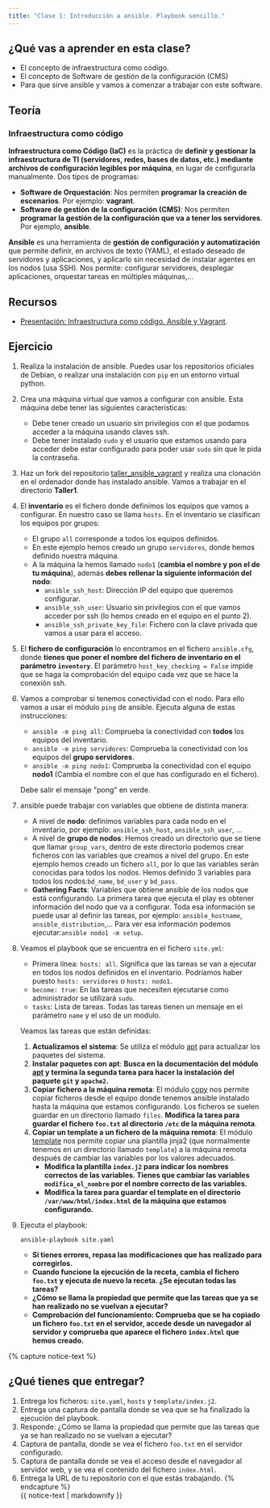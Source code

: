```yaml
---
title: "Clase 1: Introducción a ansible. Playbook sencillo."
---
```


## ¿Qué vas a aprender en esta clase?

* El concepto de infraestructura como código.
* El concepto de Software de gestión de la configuración (CMS)
* Para que sirve ansible y vamos a comenzar a trabajar con este software.

## Teoría

### Infraestructura como código

**Infraestructura como Código (IaC)** es la práctica de **definir y gestionar la infraestructura de TI (servidores, redes, bases de datos, etc.) mediante archivos de configuración legibles por máquina**, en lugar de configurarla manualmente. Dos tipos de programas:

* **Software de Orquestación**: Nos permiten **programar la creación de escenarios**. Por ejemplo: **vagrant**.
* **Software de gestión de la configuración (CMS)**: Nos permiten **programar la gestión de la configuración que va a tener los servidores**. Por ejemplo, **ansible**.

**Ansible** es una herramienta de **gestión de configuración y automatización** que permite definir, en archivos de texto (YAML), el estado deseado de servidores y aplicaciones, y aplicarlo sin necesidad de instalar agentes en los nodos (usa SSH). Nos permite: configurar servidores, desplegar aplicaciones, orquestar tareas en múltiples máquinas,...


## Recursos

* [Presentación: Infraestructura como código. Ansible y Vagrant](https://fp.josedomingo.org/sri/pdf/iac.pdf). 

## Ejercicio

1. Realiza la instalación de ansible. Puedes usar los repositorios oficiales de Debian, o realizar una instalación con `pip` en un entorno virtual python.
2. Crea una máquina virtual que vamos a configurar con ansible. Esta máquina debe tener las siguientes características:

	* Debe tener creado un usuario sin privilegios con el que podamos acceder a la máquina usando claves ssh. 
	* Debe tener instalado `sudo` y el usuario que estamos usando para acceder debe estar configurado para poder usar `sudo` sin que le pida la contraseña.

3. Haz un fork del repositorio [ taller_ansible_vagrant](https://github.com/josedom24/taller_ansible_vagrant) y realiza una clonación en el ordenador donde has instalado ansible. Vamos a trabajar en el directorio **Taller1**.

4. El **inventario** es el fichero donde definimos los equipos que vamos a configurar. En nuestro caso se llama `hosts`. En el inventario se clasifican los equipos por grupos:

	* El grupo `all` corresponde a todos los equipos definidos.
	* En este ejemplo hemos creado un grupo `servidores`, donde hemos definido nuestra máquina.
	* A la máquina la hemos llamado `nodo1` (**cambia el nombre y pon el de tu máquina**), además **debes rellenar la siguiente información del nodo**:
		* `ansible_ssh_host`: Dirección IP del equipo que queremos configurar.
		* `ansible_ssh_user`: Usuario sin privilegios con el que vamos  acceder por ssh (lo hemos creado en el equipo en el punto 2).
		* `ansible_ssh_private_key_file`: Fichero con la clave privada que vamos a usar para el acceso.

5. El **fichero de configuración** lo encontramos en el fichero `ansible.cfg`, donde **tienes que poner el nombre del fichero de inventario en el parámetro `inventory`**. El parámetro `host_key_checking = False` impide que se haga la comprobación del equipo cada vez que se hace la conexión ssh.

6. Vamos a comprobar si tenemos conectividad con el nodo. Para ello vamos a usar el módulo `ping` de ansible. Ejecuta alguna de estas instrucciones:

	* `ansible -m ping all`: Comprueba la conectividad con **todos** los equipos del inventario.
	* `ansible -m ping servidores`: Comprueba la conectividad con  los equipos del **grupo servidores**.
	* `ansible -m ping nodo1`: Comprueba la conectividad con el equipo **nodo1** (Cambia el nombre con el que has configurado en el fichero).
	
	Debe salir el mensaje "pong" en verde.

7. ansible puede trabajar con variables que obtiene de distinta manera:

	* A nivel de **nodo**: definimos variables para cada nodo en el inventario, por ejemplo: `ansible_ssh_host`, `ansible_ssh_user`, ...
	* A nivel de **grupo de nodos**: Hemos creado un directorio que se tiene que llamar `group_vars`, dentro de este directorio podemos crear ficheros con las variables que creamos a nivel del grupo. En este ejemplo hemos creado un fichero `all`, por lo que las variables serán conocidas para todos los nodos. Hemos definido 3 variables para todos los nodos:`bd_name`, `bd_user` y `bd_pass`.
	* **Gathering Facts**: Variables que obtiene ansible de los nodos que está configurando. La primera tarea que ejecuta el play es obtener información del nodo que va a configurar. Toda esa información se puede usar al definir las tareas, por ejemplo: `ansible_hostname`, `ansible_distribution`,... Para ver esa información podemos ejecutar:`ansible nodo1 -m setup`.

8. Veamos el playbook que se encuentra en el fichero `site.yml`:

	* Primera línea: `hosts: all`. Significa que las tareas se van a ejecutar en todos los nodos definidos en el inventario. Podríamos haber puesto `hosts: servidores` o `hosts: nodo1`.
	* `become: true`: En las tareas que necesiten ejecutarse como administrador se utilizará `sudo`. 
	* `tasks`: Lista de tareas. Todas las tareas tienen un mensaje en el parámetro `name` y el uso de un módulo.

	Veamos las tareas que están definidas:

	1. **Actualizamos el sistema**: Se utiliza el módulo [apt](https://docs.ansible.com/ansible/latest/collections/ansible/builtin/apt_module.html) para actualizar los paquetes del sistema.
	2. **Instalar paquetes con apt**: **Busca en la documentación del módulo [apt](https://docs.ansible.com/ansible/latest/collections/ansible/builtin/apt_module.html) y termina la segunda tarea para hacer la instalación del paquete `git` y `apache2`.**
	3. **Copiar fichero a la máquina remota**: El módulo [copy](https://docs.ansible.com/ansible/latest/collections/ansible/builtin/copy_module.html) nos permite copiar ficheros desde el equipo donde tenemos ansible instalado hasta la máquina que estamos configurando. Los ficheros se suelen guardar en un directorio llamado `files`. **Modifica la tarea para guardar el fichero `foo.txt` al directorio `/etc` de la máquina remota**.
	4. **Copiar un template a un fichero de la máquina remota**: El módulo [template](https://docs.ansible.com/ansible/latest/collections/ansible/builtin/template_module.html#) nos permite copiar una plantilla jinja2 (que normalmente tenemos en un directorio llamado `template`) a la máquina remota después de cambiar las variables por los valores adecuados. 
		* **Modifica la plantilla `index.j2` para indicar los nombres correctos de las variables. Tienes que cambiar las variables `modifica_el_nombre` por el nombre correcto de las variables.**
		* **Modifica la tarea para guardar el template en el directorio `/var/www/html/index.html` de la máquina que estamos configurando.**

9. Ejecuta el playbook:

	```
	ansible-playbook site.yaml
	```

	* **Si tienes errores, repasa las modificaciones que has realizado para corregirlos.** 
	* **Cuando funcione la ejecución de la receta, cambia el fichero `foo.txt` y ejecuta de nuevo la receta. ¿Se ejecutan todas las tareas?**
	* **¿Cómo se llama la propiedad que permite que las tareas que ya se han realizado no se vuelvan a ejecutar?**
	* **Comprobación del funcionamiento: Comprueba que se ha copiado un fichero `foo.txt` en el servidor, accede desde un navegador al servidor y comprueba que aparece el fichero `index.html` que hemos creado.**

{% capture notice-text %}	 
## ¿Qué tienes que entregar?

1. Entrega los ficheros: `site.yaml`, `hosts` y `template/index.j2`.
2. Entrega una captura de pantalla donde se vea que se ha finalizado la ejecución del playbook.
3. Responde: ¿Cómo se llama la propiedad que permite que las tareas que ya se han realizado no se vuelvan a ejecutar?
4. Captura de pantalla, donde se vea el fichero `foo.txt` en el servidor configurado.
5. Captura de pantalla donde se vea el acceso desde el navegador al servidor web, y se vea el contenido del fichero `index.html`.
6. Entrega la URL de tu repositorio con el que estás trabajando.
{% endcapture %}<div class="notice--info">{{ notice-text | markdownify }}</div>